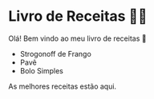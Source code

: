# Livro de Receitas 👨‍🍳

Olá! Bem vindo ao meu livro de receitas 👋

* Strogonoff de Frango
* Pavê
* Bolo Simples

As melhores receitas estão aqui.
